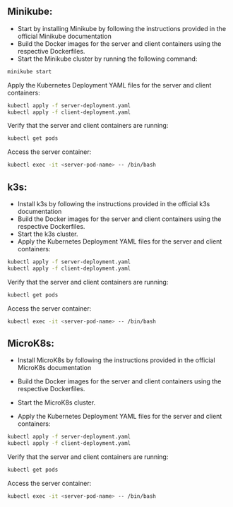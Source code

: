 ## Minikube:

- Start by installing Minikube by following the instructions provided in the official Minikube documentation
- Build the Docker images for the server and client containers using the respective Dockerfiles.
-  Start the Minikube cluster by running the following command:

```bash
minikube start
```
Apply the Kubernetes Deployment YAML files for the server and client containers:

```bash
kubectl apply -f server-deployment.yaml
kubectl apply -f client-deployment.yaml
```

Verify that the server and client containers are running:

```bash
kubectl get pods
```

Access the server container:

```bash
kubectl exec -it <server-pod-name> -- /bin/bash
```
## k3s:

- Install k3s by following the instructions provided in the official k3s documentation
- Build the Docker images for the server and client containers using the respective Dockerfiles.
- Start the k3s cluster.
- Apply the Kubernetes Deployment YAML files for the server and client containers:

```bash
kubectl apply -f server-deployment.yaml
kubectl apply -f client-deployment.yaml
```
Verify that the server and client containers are running:

```bash
kubectl get pods
```
Access the server container:

```bash
kubectl exec -it <server-pod-name> -- /bin/bash
```
## MicroK8s:

- Install MicroK8s by following the instructions provided in the official MicroK8s documentation
   
- Build the Docker images for the server and client containers using the respective Dockerfiles. 
- Start the MicroK8s cluster. 
- Apply the Kubernetes Deployment YAML files for the server and client containers:

```bash
kubectl apply -f server-deployment.yaml
kubectl apply -f client-deployment.yaml
```
Verify that the server and client containers are running:

```bash
kubectl get pods
```
Access the server container:

```bash
kubectl exec -it <server-pod-name> -- /bin/bash
```
